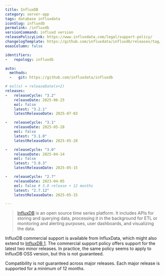 ```yaml
---
title: InfluxDB
category: server-app
tags: database influxdata
iconSlug: influxdb
permalink: /influxdb
versionCommand: influxd version
releasePolicyLink: https://www.influxdata.com/legal/support-policy/
changelogTemplate: https://github.com/influxdata/influxdb/releases/tag/v__LATEST__
eoasColumn: false

identifiers:
-   repology: influxdb

auto:
  methods:
  -   git: https://github.com/influxdata/influxdb

# eol(x) = releaseDate(x+2)
releases:
-   releaseCycle: "3.2"
    releaseDate: 2025-06-25
    eol: false
    latest: "3.2.1"
    latestReleaseDate: 2025-07-03

-   releaseCycle: "3.1"
    releaseDate: 2025-05-28
    eol: false
    latest: "3.1.0"
    latestReleaseDate: 2025-05-28

-   releaseCycle: "3.0"
    releaseDate: 2025-04-14
    eol: false
    latest: "3.0.3"
    latestReleaseDate: 2025-05-15

-   releaseCycle: "2.7"
    releaseDate: 2023-04-05
    eol: false # 3.0 release + 12 months
    latest: "2.7.12"
    latestReleaseDate: 2025-05-15

---
```


> [InfluxDB](https://github.com/influxdata/influxdb) is an open source time series platform.
> It includes APIs for storing and querying data, processing it in the background for ETL or
> monitoring and alerting purposes, user dashboards, and visualizing the data.

InfluxDB commercial support is available from InfluxData, which might also extend to
[InfluxDB 1](https://github.com/influxdata/influxdb/issues/25045). The commercial support
policy offers support for the latest two minor releases. In practice, the same policy
seems to apply to InfluxDB OSS version, but this is not guaranteed.

Compatibility is not guaranteed across major releases.
Each major release is supported for a minimum of 12 months.
